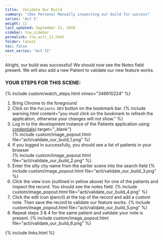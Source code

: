 ```yaml
---
title:  Validate Our Build
summary: "(Dev Persona) Manually inspecting our build for success"
series: "Act I"
weight: 11
last_updated: September 11, 2018
sidebar: tcw_sidebar
permalink: tcw_acti_11.html
folder: latest
toc: false
next_series: "Act II"
---
```


Alright, our build was successful! We should now see the Notes field present. We will also add a new Patient to validate our new feature works.

### YOUR STEPS FOR THIS SCENE:
{% include custom/watch_steps.html vimeo="346610224" %}
1. Bring Chrome to the foreground
2. Click on the `Patients DEV` button on the bookmark bar.
   {% include warning.html content="you must click on the bookmark to refresh the application, otherwise your changes will not show." %}
3. Log in to the development instance of the Patients application using [credentials](credentials.html){:target="_blank"}  
   {% include custom/image_popout.html file="acti/validate_our_build_1.png" %}
4. If you logged in successfully, you should see a list of patients in your browser  
   {% include custom/image_popout.html file="acti/validate_our_build_2.png" %}
5. Enter the silly city name from the earlier scene into the search field
   {% include custom/image_popout.html file="acti/validate_our_build_3.png" %}
6. Click the view icon (outlined in yellow above) for one of the patients and inspect the record. You should see the notes field.
   {% include custom/image_popout.html file="acti/validate_our_build_4.png" %}
7. Click the edit icon (pencil) at the top of the record and add a custom note. Then save the record to validate our feature works. 
   {% include custom/image_popout.html file="acti/validate_our_build_5.png" %}
8. Repeat steps 3 & 4 for the same patient and validate your note is present.
   {% include custom/image_popout.html file="acti/validate_our_build_6.png" %}

{% include links.html %}